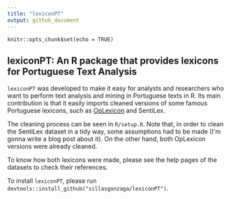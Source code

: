 ```yaml
---
title: "lexiconPT"
output: github_document
---
```


```{r setup, include=FALSE}
knitr::opts_chunk$set(echo = TRUE)
```

## lexiconPT: An R package that provides lexicons for Portuguese Text Analysis 

`lexiconPT` was developed to make it easy for analysts and researchers who want to perform text analysis and mining in Portuguese texts in R. Its main contribution is that it easily imports cleaned versions of some famous Portuguese lexicons, such as  [OpLexicon](http://ontolp.inf.pucrs.br/Recursos/downloads-OpLexicon.php) and SentiLex.

The cleaning process can be seen in `R/setup.R`. Note that, in order to clean the SentiLex dataset in a tidy way, some assumptions had to be made (I'm gonna write a blog post about it). On the other hand, both OpLexicon versions were already cleaned.

To know how both lexicons were made, please see the help pages of the datasets to check their references.

To install `lexiconPT`, please run `devtools::install_github("sillasgonzaga/lexiconPT")`.
